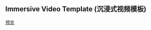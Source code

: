 ## Immersive Video Template (沉浸式视频模板)

[预览](https://f2ex.github.io/Frontend-Library/packages/immersive-video-template/)
